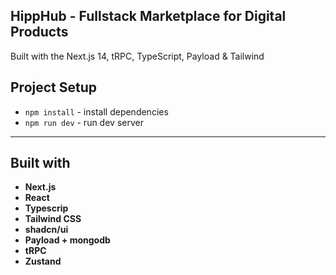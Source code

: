 ## HippHub - Fullstack Marketplace for Digital Products

Built with the Next.js 14, tRPC, TypeScript, Payload & Tailwind

## Project Setup

- `npm install` - install dependencies
- `npm run dev` - run dev server

----

## Built with
- **Next.js**
- **React**
- **Typescrip**
- **Tailwind CSS**
- **shadcn/ui**
- **Payload + mongodb**
- **tRPC**
- **Zustand**
